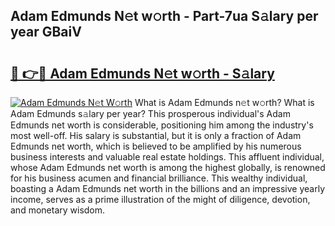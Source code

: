 ## Adam Edmunds N𝚎t w𝚘rth - Part-7ua S𝚊lary per year GBaiV

# <h2><a href="http://gc0ps7b.nevu.top/?p=Adam+Edmunds">🔗 👉🔴 Adam Edmunds N𝚎t w𝚘rth - S𝚊lary</a></h2>

[![Adam Edmunds N𝚎t W𝚘rth](https://i.imgur.com/Oavwk0R.jpeg)](http://gc0ps7b.nevu.top/?p=Adam+Edmunds)
What is Adam Edmunds n𝚎t w𝚘rth? What is Adam Edmunds s𝚊lary per year?
This prosperous individual's Adam Edmunds net worth is considerable, positioning him among the industry's most well-off. His salary is substantial, but it is only a fraction of Adam Edmunds net worth, which is believed to be amplified by his numerous business interests and valuable real estate holdings. This affluent individual, whose Adam Edmunds net worth is among the highest globally, is renowned for his business acumen and financial brilliance. This wealthy individual, boasting a Adam Edmunds net worth in the billions and an impressive yearly income, serves as a prime illustration of the might of diligence, devotion, and monetary wisdom.

